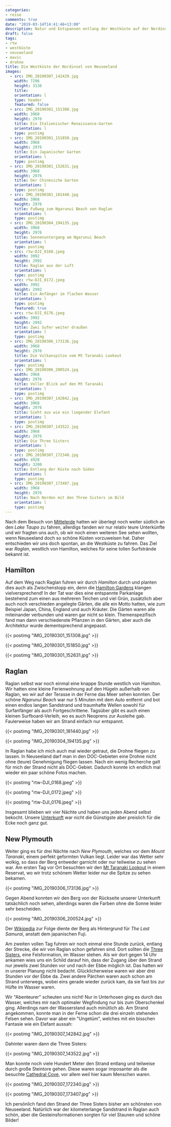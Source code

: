 ```yaml
---
categories:
- reise
comments: true
date: "2019-03-14T14:41:46+13:00"
description: Natur und Entspannen entlang der Westküste auf der Nordinsel von Neuseeland
draft: false
tags:
- rtw
- westküste
- neuseeland
- mavic
- drohne
title: Die Westküste der Nordinsel von Neuseeland
images:
  - src: IMG_20190307_142429.jpg
    width: 7296
    height: 3136
    title: 
    orientation: l
    type: header
    featured: false
  - src: IMG_20190301_151308.jpg
    width: 3968
    height: 2976
    title: Ein Italienischer Renaissance-Garten
    orientation: l
    type: postimg
  - src: IMG_20190301_151850.jpg
    width: 3968
    height: 2976
    title: Ein Japanischer Garten
    orientation: l
    type: postimg
  - src: IMG_20190301_152631.jpg
    width: 3968
    height: 2976
    title: Der Chinesiche Garten
    orientation: l
    type: postimg
  - src: IMG_20190301_181440.jpg
    width: 3968
    height: 2976
    title: Fußweg zum Ngarunui Beach von Raglan
    orientation: l
    type: postimg
  - src: IMG_20190304_194135.jpg
    width: 3968
    height: 2976
    title: Sonnenuntergang am Ngarunui Beach
    orientation: l
    type: postimg
  - src: rtw-DJI_0168.jpeg
    width: 3992
    height: 2992
    title: Raglan aus der Luft
    orientation: l
    type: postimg
  - src: rtw-DJI_0172.jpeg
    width: 3992
    height: 2992
    title: Ein Anfänger im flachen Wasser
    orientation: l
    type: postimg
    featured: true
  - src: rtw-DJI_0176.jpeg
    width: 3992
    height: 2992
    title: Zwei Sufer weiter draußen
    orientation: l
    type: postimg
  - src: IMG_20190306_173136.jpg
    width: 3968
    height: 2976
    title: Die Vulkanspitze vom Mt Taranaki Lookout
    orientation: l
    type: postimg
  - src: IMG_20190306_200524.jpg
    width: 3968
    height: 2976
    title: Voller Blick auf den Mt Taranaki
    orientation: l
    type: postimg
  - src: IMG_20190307_142842.jpg
    width: 3968
    height: 2976
    title: Sieht aus wie ein liegender Elefant
    orientation: l
    type: postimg
  - src: IMG_20190307_143522.jpg
    width: 3968
    height: 2976
    title: Die Three Sisters
    orientation: l
    type: postimg
  - src: IMG_20190307_172340.jpg
    width: 4928
    height: 3200
    title: Entlang der Küste nach Süden
    orientation: l
    type: postimg
  - src: IMG_20190307_173407.jpg
    width: 3968
    height: 2976
    title: Nach Norden mit den Three Sisters im Bild
    orientation: l
    type: postimg
---
```


Nach dem Besuch von [Mittelerde](/post/rtw-rotorua-matamata/) hatten wir überlegt noch weiter südlich an den _Lake Taupo_ zu fahren, allerdigs fanden wir nur relativ teure Unterkünfte und wir fragten uns auch, ob wir noch einen weiteren See sehen wollten, wenn Neuseeland doch so schöne Küsten vorzuweisen hat. Daher entschieden wir uns doch spontan, an die Westküste zu fahren. Das Ziel war _Raglan_, westlich von Hamilton, welches für seine tollen Surfstrände bekannt ist.

## Hamilton

Auf dem Weg nach Raglan fuhren wir durch _Hamilton_ durch und planten dies auch als Zwischenstopp ein, denn die [Hamilton Gardens](https://goo.gl/maps/bG9Uh6ycgcG2) klangen vielversprechend! In der Tat war dies eine entspannte Parkanlage bestehend zum einen aus mehreren Teichen und viel Grün, zusätzlich aber auch noch verschieden angelegte Gärten, die alle ein Motto hatten, wie zum Beispiel Japan, China, England und auch Kräuter. Die Gärten waren alle miteinander verbunden und waren gar nicht so klein. Themenspezifisch fand man dann verschiedenste Pflanzen in den Gärten, aber auch die Architektur wurde dementsprechend angepasst.

{{< postimg "IMG_20190301_151308.jpg" >}}

{{< postimg "IMG_20190301_151850.jpg" >}}

{{< postimg "IMG_20190301_152631.jpg" >}}

## Raglan

Raglan selbst war noch einmal eine knappe Stunde westlich von Hamilton. Wir hatten eine kleine Ferienwohnung auf den Hügeln außerhalb von Raglan, wo wir auf der Terasse in der Ferne das Meer sehen konnten. Der schöne _Ngarunui Beach_ war nur 5 Minuten mit dem Auto entfernt und bot einen endlos langen Sandstrand und traumhafte Wellen sowohl für Surfanfänger als auch Fortgeschrittene. Tagsüber gibt es auch einen kleinen Surfboard-Verleih, wo es auch Neoprens zur Ausleihe gab. Faulerweise haben wir am Strand einfach nur entspannt.

{{< postimg "IMG_20190301_181440.jpg" >}}

{{< postimg "IMG_20190304_194135.jpg" >}}

In Raglan habe ich mich auch mal wieder getraut, die Drohne fliegen zu lassen. In Neuseeland darf man in den DOC-Gebieten eine Drohne nicht ohne (teure) Genehmigung fliegen lassen. Nach ein wenig Recherche galt für mich der Strand nicht als DOC-Gebiet. Dadurch konnte ich endlich mal wieder ein paar schöne Fotos machen.

{{< postimg "rtw-DJI_0168.jpeg" >}}

{{< postimg "rtw-DJI_0172.jpeg" >}}

{{< postimg "rtw-DJI_0176.jpeg" >}}

Insgesamt blieben wir vier Nächte und haben uns jeden Abend selbst bekocht. Unsere [Unterkunft](https://goo.gl/maps/tTqUQMu3DY62) war nicht die Günstigste aber preislich für die Ecke noch ganz gut.

## New Plymouth

Weiter ging es für drei Nächte nach _New Plymouth_, welches vor dem _Mount Taranaki_, einem perfekt geformten Vulkan liegt. Leider war das Wetter sehr wolkig, so dass der Berg entweder garnicht oder nur teilweise zu sehen war. Am ersten Tag vor Ort besuchten wir den [Mt Taranaki Lookout](https://goo.gl/maps/58NFKspJEg82) in einem Reservat, wo wir trotz schönem Wetter leider nur die Spitze zu sehen bekamen.

{{< postimg "IMG_20190306_173136.jpg" >}}

Gegen Abend konnten wir den Berg von der Rückseite unserer Unterkunft tatsächlich noch sehen, allerdings waren die Farben ohne die Sonne leider sehr bescheiden.

{{< postimg "IMG_20190306_200524.jpg" >}}

Der [Wikipedia](https://de.wikipedia.org/wiki/Mount_Taranaki) zur Folge diente der Berg als Hintergrund für _The Last Samurai_, anstatt dem japanischen Fuji.

Am zweiten vollen Tag fuhren wir noch einmal eine Stunde zurück, entlang der Strecke, die wir von Raglan schon gefahren sind. Dort sollten die [Three Sisters](https://goo.gl/maps/AiMY73sPAow), eine Felsformation, im Wasser stehen. Als wir dort gegen 14 Uhr ankamen wies uns ein Schild darauf hin, dass der Zugang über den Strand nur jeweils zwei Stunden vor und nach der Ebbe möglich ist. Das hatten wir in unserer Planung nicht bedacht. Glücklicherweise waren wir aber drei Stunden vor der Ebbe da. Zwei andere Pärchen waren auch schon am Strand unterwegs, wobei eins gerade wieder zurück kam, da sie fast bis zur Hüfte im Wasser waren.

Wir "Abenteurer" scheuten uns nicht! Nur in Unterhosen ging es durch das Wasser, welches mir nach optimaler Wegfindung nur bis zum Oberschenkel ging. Allerdings nam der Wasserstand auch minütlich ab. Am Strand angekommen, konnte man in der Ferne schon die drei einzeln stehenden Felsen sehen. Davor war aber ein "Ungetüm", welches mit ein bisschen Fantasie wie ein Elefant aussah:

{{< postimg "IMG_20190307_142842.jpg" >}}

Dahinter waren dann die Three Sisters:

{{< postimg "IMG_20190307_143522.jpg" >}}

Man konnte noch viele Hundert Meter den Strand entlang und teilweise durch große Steintore gehen. Diese waren sogar imposanter als die besuchte [Cathedral Cove](/post/rtw-thames-coromandel/), vor allem weil hier kaum Menschen waren.

{{< postimg "IMG_20190307_172340.jpg" >}}

{{< postimg "IMG_20190307_173407.jpg" >}}

Ich persönlich fand den Strand der Three Sisters bisher am schönsten von Neuseeland. Natürlich war der kilometerlange Sandstrand in Raglan auch schön, aber die Gesteinsformationen sorgten für viel Staunen und schöne Bilder!
